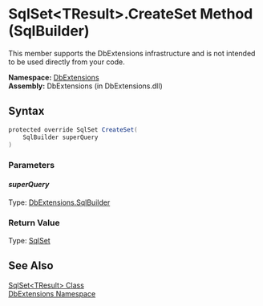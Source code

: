 SqlSet&lt;TResult>.CreateSet Method (SqlBuilder)
================================================
This member supports the DbExtensions infrastructure and is not intended to be used directly from your code.

**Namespace:** [DbExtensions][1]  
**Assembly:** DbExtensions (in DbExtensions.dll)

Syntax
------

```csharp
protected override SqlSet CreateSet(
	SqlBuilder superQuery
)
```

### Parameters

#### *superQuery*
Type: [DbExtensions.SqlBuilder][2]  


### Return Value
Type: [SqlSet][3]

See Also
--------
[SqlSet&lt;TResult> Class][4]  
[DbExtensions Namespace][1]  

[1]: ../README.md
[2]: ../SqlBuilder/README.md
[3]: ../SqlSet/README.md
[4]: README.md